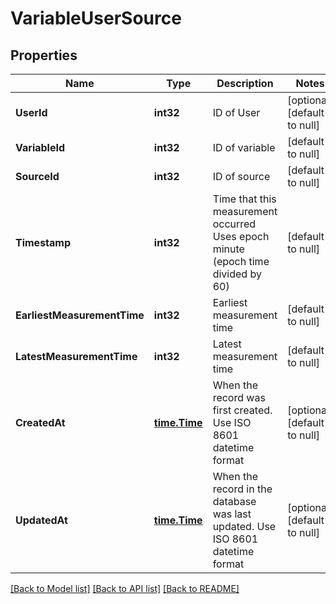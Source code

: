 # VariableUserSource

## Properties
Name | Type | Description | Notes
------------ | ------------- | ------------- | -------------
**UserId** | **int32** | ID of User | [optional] [default to null]
**VariableId** | **int32** | ID of variable | [default to null]
**SourceId** | **int32** | ID of source | [default to null]
**Timestamp** | **int32** | Time that this measurement occurred Uses epoch minute (epoch time divided by 60) | [default to null]
**EarliestMeasurementTime** | **int32** | Earliest measurement time | [default to null]
**LatestMeasurementTime** | **int32** | Latest measurement time | [default to null]
**CreatedAt** | [**time.Time**](time.Time.md) | When the record was first created. Use ISO 8601 datetime format | [optional] [default to null]
**UpdatedAt** | [**time.Time**](time.Time.md) | When the record in the database was last updated. Use ISO 8601 datetime format | [optional] [default to null]

[[Back to Model list]](../README.md#documentation-for-models) [[Back to API list]](../README.md#documentation-for-api-endpoints) [[Back to README]](../README.md)


